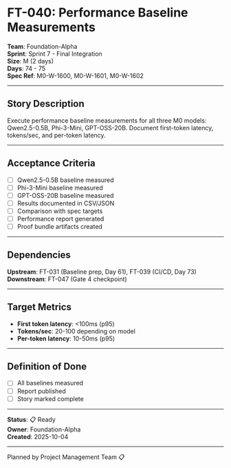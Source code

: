 # FT-040: Performance Baseline Measurements

**Team**: Foundation-Alpha  
**Sprint**: Sprint 7 - Final Integration  
**Size**: M (2 days)  
**Days**: 74 - 75  
**Spec Ref**: M0-W-1600, M0-W-1601, M0-W-1602

---

## Story Description

Execute performance baseline measurements for all three M0 models: Qwen2.5-0.5B, Phi-3-Mini, GPT-OSS-20B. Document first-token latency, tokens/sec, and per-token latency.

---

## Acceptance Criteria

- [ ] Qwen2.5-0.5B baseline measured
- [ ] Phi-3-Mini baseline measured
- [ ] GPT-OSS-20B baseline measured
- [ ] Results documented in CSV/JSON
- [ ] Comparison with spec targets
- [ ] Performance report generated
- [ ] Proof bundle artifacts created

---

## Dependencies

**Upstream**: FT-031 (Baseline prep, Day 61), FT-039 (CI/CD, Day 73)  
**Downstream**: FT-047 (Gate 4 checkpoint)

---

## Target Metrics

- **First token latency**: <100ms (p95)
- **Tokens/sec**: 20-100 depending on model
- **Per-token latency**: 10-50ms (p95)

---

## Definition of Done

- [ ] All baselines measured
- [ ] Report published
- [ ] Story marked complete

---

**Status**: 📋 Ready  
**Owner**: Foundation-Alpha  
**Created**: 2025-10-04

---
Planned by Project Management Team 📋
